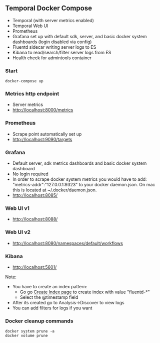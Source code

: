 ## Temporal Docker Compose

* Temporal (with server metrics enabled)
* Temporal Web UI
* Prometheus
* Grafana set up with default sdk, server, and basic docker system dashboards (login disabled via config)
* Fluentd sidecar writing server logs to ES
* Kibana to read/search/filter server logs from ES
* Health check for admintools container

### Start

    docker-compose up

### Metrics http endpoint

* Server metrics
* [http://localhost:8000/metrics](http://localhost:8000/metrics)

### Prometheus

* Scrape point automatically set up
* [http://localhost:9090/targets](http://localhost:9090/targets)

### Grafana

* Default server, sdk metrics dashboards and basic docker system dashboard
* No login required
* In order to scrape docker system metrics you would have to add:
  "metrics-addr":"127.0.0.1:9323"
  to your docker daemon.json. On mac this is located at ~/.docker/daemon.json. 
* [http://localhost:8085/](http://localhost:8085/)

### Web UI v1

* [http://localhost:8088/](http://localhost:8088/)

### Web UI v2

* [http://localhost:8080/namespaces/default/workflows](http://localhost:8080/namespaces/default/workflows)

### Kibana

* [http://localhost:5601/](http://localhost:5601/)

Note: 
* You have to create an index pattern:
  * Go go [Create Index page](http://localhost:5601/app/management/kibana/indexPatterns/create) to create index with value "fluentd-*"
  * Select the @timestamp field 
* After its created go to Analysis->Discover to view logs 
* You can add filters for logs if you want

### Docker cleanup commands
    docker system prune -a
    docker volume prune
